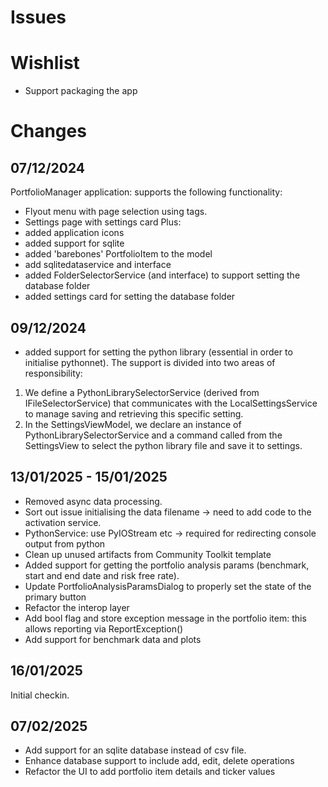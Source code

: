 # Issues

# Wishlist
- Support packaging the app

# Changes

## 07/12/2024
PortfolioManager application: supports the following functionality:
- Flyout menu with page selection using tags.
- Settings page with settings card
Plus:
- added application icons
- added support for sqlite
- added 'barebones' PortfolioItem to the model
- add sqlitedataservice and interface
- added FolderSelectorService (and interface) to support setting the database folder
- added settings card for setting the database folder

## 09/12/2024
- added support for setting the python library (essential in order to initialise pythonnet).
The support is divided into two areas of responsibility:
1) We define a PythonLibrarySelectorService (derived from IFileSelectorService) that communicates with the LocalSettingsService to manage saving and retrieving this specific setting.
2) In the SettingsViewModel, we declare an instance of PythonLibrarySelectorService and a command called from the SettingsView to select the python library file and save it to settings.

## 13/01/2025 - 15/01/2025
- Removed async data processing. 
- Sort out issue initialising the data filename -> need to add code to the activation service.
- PythonService: use PyIOStream etc -> required for redirecting console output from python
- Clean up unused artifacts from Community Toolkit template
- Added support for getting the portfolio analysis params (benchmark, start and end date and risk free rate).
- Update PortfolioAnalysisParamsDialog to properly set the state of the primary button
- Refactor the interop layer
- Add bool flag and store exception message in the portfolio item: this allows reporting via ReportException()
- Add support for benchmark data and plots

## 16/01/2025
Initial checkin.

## 07/02/2025
- Add support for an sqlite database instead of csv file.
- Enhance database support to include add, edit, delete operations
- Refactor the UI to add portfolio item details and ticker values




